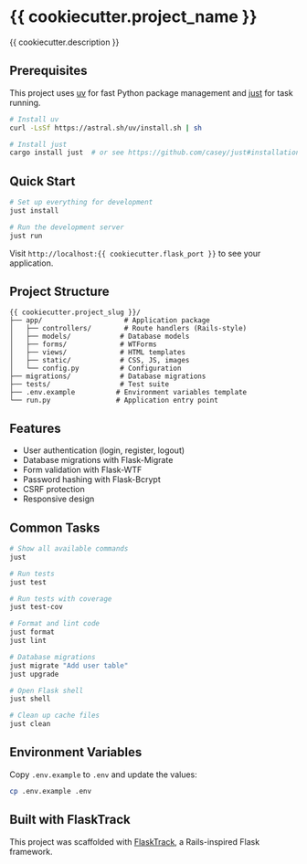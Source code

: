 # {{ cookiecutter.project_name }}

{{ cookiecutter.description }}

## Prerequisites

This project uses [uv](https://github.com/astral-sh/uv) for fast Python package management and [just](https://github.com/casey/just) for task running.

```bash
# Install uv
curl -LsSf https://astral.sh/uv/install.sh | sh

# Install just
cargo install just  # or see https://github.com/casey/just#installation
```

## Quick Start

```bash
# Set up everything for development
just install

# Run the development server
just run
```

Visit `http://localhost:{{ cookiecutter.flask_port }}` to see your application.

## Project Structure

```
{{ cookiecutter.project_slug }}/
├── app/                    # Application package
│   ├── controllers/        # Route handlers (Rails-style)
│   ├── models/            # Database models
│   ├── forms/             # WTForms
│   ├── views/             # HTML templates
│   ├── static/            # CSS, JS, images
│   └── config.py          # Configuration
├── migrations/            # Database migrations
├── tests/                 # Test suite
├── .env.example          # Environment variables template
└── run.py                # Application entry point
```

## Features

- User authentication (login, register, logout)
- Database migrations with Flask-Migrate
- Form validation with Flask-WTF
- Password hashing with Flask-Bcrypt
- CSRF protection
- Responsive design

## Common Tasks

```bash
# Show all available commands
just

# Run tests
just test

# Run tests with coverage
just test-cov

# Format and lint code
just format
just lint

# Database migrations
just migrate "Add user table"
just upgrade

# Open Flask shell
just shell

# Clean up cache files
just clean
```

## Environment Variables

Copy `.env.example` to `.env` and update the values:

```bash
cp .env.example .env
```

## Built with FlaskTrack

This project was scaffolded with [FlaskTrack](https://github.com/yourusername/flasktrack), a Rails-inspired Flask framework.
